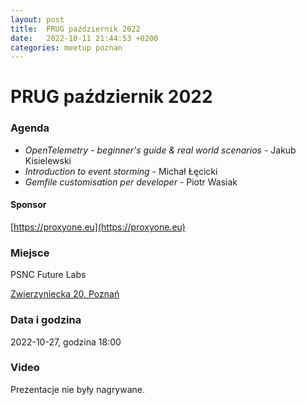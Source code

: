 ```yaml
---
layout: post
title:  PRUG październik 2022
date:   2022-10-11 21:44:53 +0200
categories: meetup poznan
---
```

# PRUG październik 2022

### Agenda

- _OpenTelemetry - beginner's guide &amp; real world scenarios_ - Jakub Kisielewski
- _Introduction to event storming_ - Michał Łęcicki
- _Gemfile customisation per developer_ - Piotr Wasiak

#### Sponsor

[https://proxyone.eu](https://proxyone.eu)

### Miejsce

PSNC Future Labs

[Zwierzyniecka 20, Poznań](https://maps.google.com/?q=52.40846633911133,16.90838050842285)

### Data i godzina

2022-10-27, godzina 18:00

### Video

Prezentacje nie były nagrywane.


